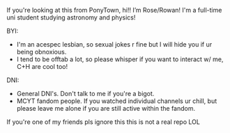 If you're looking at this from PonyTown, hi!! I’m Rose/Rowan!
I'm a full-time uni student studying astronomy and physics!

BYI:
- I'm an acespec lesbian, so sexual jokes r fine but I will hide you if ur being obnoxious.
- I tend to be offtab a lot, so please whisper if you want to interact w/ me, C+H are cool too!

DNI:
- General DNI's. Don't talk to me if you're a bigot.
- MCYT fandom people. If you watched individual channels ur chill, but please leave me alone if you are still active within the fandom.

If you're one of my friends pls ignore this this is not a real repo LOL
<!---
AncientRosetta/AncientRosetta is a ✨ special ✨ repository because its `README.md` (this file) appears on your GitHub profile.
You can click the Preview link to take a look at your changes.
--->
